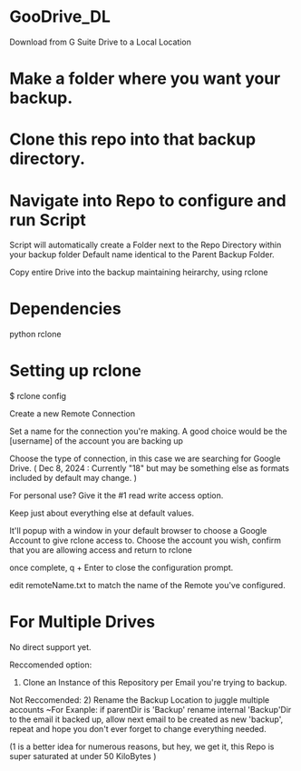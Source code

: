 # GooDrive_DL
Download from G Suite Drive to a Local Location

# Make a folder where you want your backup. 
# Clone this repo into that backup directory.

# Navigate into Repo to configure and run Script

Script will automatically create a Folder next to the Repo Directory within your backup folder
Default name identical to the Parent Backup Folder.

Copy entire Drive into the backup maintaining heirarchy, using rclone

# Dependencies
python
rclone

# Setting up rclone
$ rclone config

Create a new Remote Connection

Set a name for the connection you're making.
A good choice would be the [username] of the account you are backing up

Choose the type of connection, in this case we are searching for Google Drive.
( Dec 8, 2024 : Currently "18" but may be something else as formats included by default may change. )

For personal use? 
Give it the #1 read write access option.

Keep just about everything else at default values.

It'll popup with a window in your default browser to choose a Google Account to give rclone access to.
Choose the account you wish, confirm that you are allowing access and return to rclone

once complete, q + Enter to close the configuration prompt.

edit remoteName.txt to match the name of the Remote you've configured.

# For Multiple Drives
No direct support yet.

Reccomended option:
1) Clone an Instance of this Repository per Email you're trying to backup.

Not Reccomended:
2) Rename the Backup Location to juggle multiple accounts ~For Exanple:
if parentDir is 'Backup'
rename internal 'Backup'Dir to the email it backed up, 
allow next email to be created as new 'backup',
repeat and hope you don't ever forget to change everything needed.

(1 is a better idea for numerous reasons, 
but hey, we get it,
this Repo is super saturated at under 50 KiloBytes ) 
